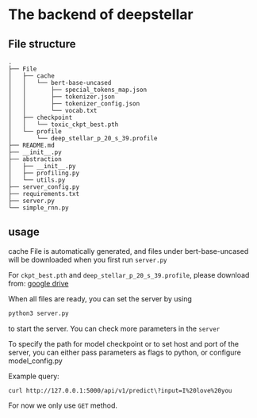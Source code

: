 # The backend of deepstellar

## File structure

```
.
├── File
│   ├── cache
│   │   └── bert-base-uncased
│   │       ├── special_tokens_map.json
│   │       ├── tokenizer.json
│   │       ├── tokenizer_config.json
│   │       └── vocab.txt
│   ├── checkpoint
│   │   └── toxic_ckpt_best.pth
│   └── profile
│       └── deep_stellar_p_20_s_39.profile
├── README.md
├── __init__.py
├── abstraction
│   ├── __init__.py
│   ├── profiling.py
│   └── utils.py
├── server_config.py
├── requirements.txt
├── server.py
└── simple_rnn.py
```

## usage
cache File is automatically generated, and files under bert-base-uncased will be downloaded when you first run `server.py`

For `ckpt_best.pth` and `deep_stellar_p_20_s_39.profile`, please download from: [google drive](https://drive.google.com/drive/folders/1Im4MkZNxfdd9onEI3hxyYZGYLENSnphs)

When all files are ready, you can set the server by using 

```bash
python3 server.py
```

to start the server. You can check more parameters in the `server`

To specify the path for model checkpoint or to set host and port of the server, you can either pass parameters as flags to python, or configure model_config.py


Example query:

```
curl http://127.0.0.1:5000/api/v1/predict\?input=I%20love%20you
```

For now we only use `GET` method.

